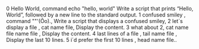 0 Hello World, command echo "hello, world" Write a script that prints “Hello, World”, followed by a new line to the standard output.
1 confused smiley , command "\"'(Ôo)., Write a script that displays a confused smiley, 
2 let´s display a file , cat name file, Display the content. 
3 what about 2, cat name file name file , Display the content.
4 last lines of a file , tail name file , Display the last 10 lines.
5 i´d prefer the first 10 lines , head name file..
